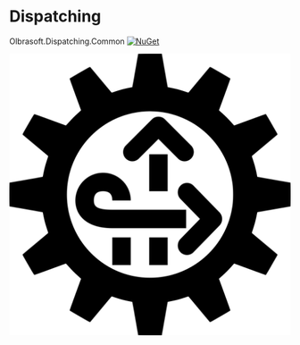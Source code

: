 # Dispatching

Olbrasoft.Dispatching.Common [![NuGet](https://img.shields.io/nuget/vpre/Olbrasoft.Dispatching.Common.svg)](https://www.nuget.org/packages/Olbrasoft.Dispatching.Common/)

![Olbrasoft Dispatching](./olbrasoft-dispatching.png)
